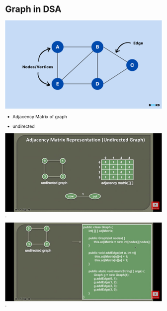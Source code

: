 # Graph in DSA

![Local Image](./images/Graphs-in-DSA.png)

- Adjacency Matrix of graph  

- undirected 

![Local Image](./images/image-1.jpeg).

![Local Image](./images/image-2.jpeg).

